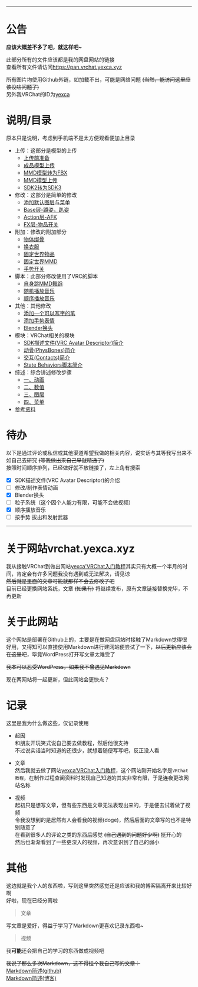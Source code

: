 ***

# 公告  <!-- {docsify-ignore} -->

**应该大概差不多了吧，就这样吧~**  

此部分所有的文件应该都是我的网盘网站的链接  
查看所有文件请访问<https://pan.vrchat.yexca.xyz>  

所有图片均使用Github外链，如加载不出，可能是网络问题 ~~(当然，能访问这里应该没啥问题了)~~  
另外我VRChat的ID为[yexca](https://vrchat.com/home/user/usr_16490da9-3083-4d90-baab-f19d939c2732)  

# 说明/目录 <!-- {docsify-ignore} -->

原本只是说明，考虑到手机端不是太方便观看便加上目录

* 上传：这部分是模型的上传
    * [上传前准备](/Upload/Prepare.md)
    * [成品模型上传](/Upload/Upload.md)
    * [MMD模型转为FBX](/Upload/mmd_to_fbx.md)
    * [MMD模型上传](/Upload/mmd_upload.md)
    * [SDK2转为SDK3](/Upload/sdk2_to_sdk3.md)
* 修改：这部分是简单的修改
    * [添加默认图层与菜单](/editing/Playable_Layers.md)
    * [Base层-蹲姿，趴姿](/editing/Base.md)
    * [Action层-AFK](/editing/afk.md)
    * [FX层-物品开关](/editing/switch.md)
* 附加：修改的附加部分
    * [物体绑骨](/additional/tied_bones.md)
    * [换衣服](/additional/change_clothes.md)
    * [固定世界物品](/additional/set_object.md)
    * [固定世界MMD](/additional/set_MMD.md)
    * [手势开关](/additional/gesture.md)
* 脚本：此部分修改使用了VRC的脚本
    * [自身跳MMD舞蹈](/script/self_MMD.md)
    * [随机播放音乐](/script/Shuffle_Playback.md)
    * [顺序播放音乐](/script/play_in_order.md)
* 其他：其他修改
    * [添加一个可以写字的笔](/other/VRLabs_Marker.md)
    * [添加手势表情](/other/expression.md)
    * [Blender换头](/other/Blender_change_head.md)
* 模块：VRChat相关的模块
    * [SDK描述文件(VRC Avatar Descriptor)简介](/div/VRC_Avatar_Descriptor.md)
    * [动骨(PhysBones)简介](/dynamics/PhysBones.md)
    * [交互(Contacts)简介](/dynamics/Contacts.md)
    * [State Behaviors脚本简介](/div/State_Behaviors.md)
* 综述：综合讲述修改步骤
    * [一、动画](/Summary/Anime.md)
    * [二、数值](/Summary/Parameters)
    * [三、图层](/Summary/Layers.md)
    * [四、菜单](/Summary/Menu.md)
* [参考资料](/References.md)

# 待办 <!-- {docsify-ignore} -->
以下是通过评论或私信或其他渠道希望我做的相关内容，说实话与其等我写出来不如自己去研究 ~~(等我做出来自己早就精通了)~~  
按照时间顺序排列，已经做好就不放链接了，左上角有搜索

* [x] SDK描述文件(VRC Avatar Descriptor)的介绍
* [ ] 修改/制作表情动画
* [X] Blender换头
* [ ] 粒子系统（这个因个人能力有限，可能不会做视频）
* [X] 顺序播放音乐
* [ ] 按手势 拔出和发射武器

***

# 关于网站vrchat.yexca.xyz  <!-- {docsify-ignore} -->
我从接触VRChat到做出网站[yexca'VRChat入门教程](https://vrchat.yexca.xyz)其实只有大概一个半月的时间，肯定会有许多问题我没有遇到或无法解决，请见谅  
~~然后就是里面的文章可能就那样不会去修改了吧~~  
目前已经更换网站系统，文章 ~~(如果有)~~ 将继续发布，原有文章链接替换完毕，不再更新

# 关于此网站  <!-- {docsify-ignore} -->
这个网站是部署在Github上的，主要是在做网盘网站时接触了Markdown觉得很好用，又得知可以直接使用Markdown进行建网站便尝试了一下，~~以后更新应该会在这里吧~~，毕竟WordPress打开写文章太难受了  

~~我本可以忍受WordPress，如果我不曾遇见Markdown~~

现在两网站将一起更新，但此网站会更快点？

# 记录  <!-- {docsify-ignore} -->
这里是我为什么做这些，仅记录使用  

* 起因  
和朋友开玩笑式说自己要去做教程，然后他很支持  
不过说实话当时知道的还很少，就想着随便写写吧，反正没人看

* 文章  
然后我就去做了网站[yexca‘VRChat入门教程](https://vrchat.yexca.xyz/)，这个网站刚开始名字是`VRChat教程`，在制作过程查阅资料时发现自己知道的其实非常有限，于是~~连夜~~更改网站名称

* 视频  
起初只是想写文章，但有些东西是文章无法表现出来的，于是便去试着做了视频  
令我没想到的是居然有人会看我的视频(doge)，然后后面的文章写的也不是特别随意了  
在看到很多人的评论之类的东西后感觉 ~~(自己遇到的问题好少啊)~~ 挺开心的  
然后也渐渐看到了一些更深入的视频，再次意识到了自己的弱小  

# 其他  <!-- {docsify-ignore} -->
这边就是我个人的东西啦，写到这里突然感觉还是应该和我的博客隔离开来比较好啊  
好啦，现在已经分离啦

> 文章

写文章是爱好，得益于学习了Markdown更喜欢记录东西啦~  

> 视频

我**可能**还会把自己的学习的东西做成视频吧  

~~我说了那么多次Markdown，这不得挂个我自己写的文章：~~  
[Markdown简述(github)](https://git.yexca.xyz/#/Markdown/Markdown_Guide)  
[Markdown简述(博客)](https://yexca.xyz/index.php/2022/05/28/markdown%e7%ae%80%e6%98%93%e5%85%a5%e9%97%a8%e5%ad%a6%e4%b9%a0%e7%ac%94%e8%ae%b0/)